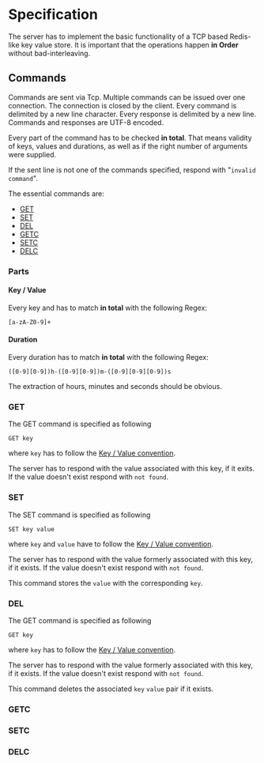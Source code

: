 # Specification

The server has to implement the basic functionality of a TCP based Redis-like key value store. It is important that the operations happen **in Order** without bad-interleaving.

## Commands

Commands are sent via Tcp. Multiple commands can be issued over one connection. The connection is closed by the client. Every command is delimited by a new line character. Every response is delimited by a new line. Commands and responses are UTF-8 encoded.

Every part of the command has to be checked **in total**. That means validity of keys, values and durations, as well as if the right number of arguments were supplied.

If the sent line is not one of the commands specified, respond with "`invalid command`".

The essential commands are:

* [GET](SPEC.md#get)
* [SET](SPEC.md#set)
* [DEL](SPEC.md#del)
* [GETC](SPEC.md#getc)
* [SETC](SPEC.md#setc)
* [DELC](SEPC.md#delc)

### Parts

#### Key / Value

Every key and has to match **in total** with the following Regex:
```regexp
[a-zA-Z0-9]+
```

#### Duration

Every duration has to match **in total** with the following Regex:
```regexp
([0-9][0-9])h-([0-9][0-9])m-([0-9][0-9][0-9])s
```
The extraction of hours, minutes and seconds should be obvious.

### GET

The GET command is specified as following

```
GET key
```

where `key` has to follow the [Key / Value convention](SPEC.md#key--value).

The server has to respond with the value associated with this key, if it exits. If the value doesn't exist respond with `not found`.

### SET

The SET command is specified as following

```
SET key value
```

where `key` and `value` have to follow the [Key / Value convention](SPEC.md#key--value).

The server has to respond with the value formerly associated with this key, if it exists. If the value doesn't exist respond with `not found`.

This command stores the `value` with the corresponding `key`.

### DEL

The GET command is specified as following

```
GET key
```

where `key` has to follow the [Key / Value convention](SPEC.md#key--value).

The server has to respond with the value formerly associated with this key, if it exists. If the value doesn't exist respond with `not found`.

This command deletes the associated `key` `value` pair if it exists.

### GETC

### SETC

### DELC